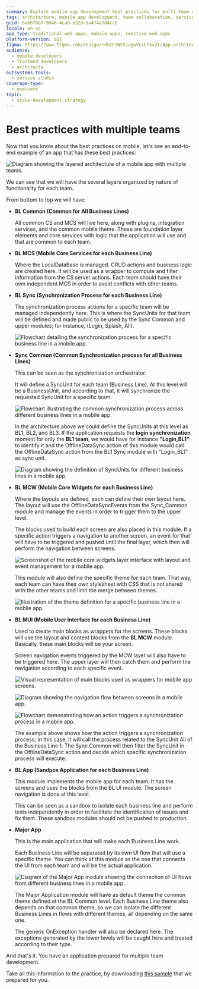 ```yaml
---
summary: Explore mobile app development best practices for multi-team collaboration using OutSystems 11 (O11).
tags: architecture, mobile app development, team collaboration, service modularity, synchronization
guid: 6a6bfbb7-9048-4ca6-b52d-1a474a784cc8
locale: en-us
app_type: traditional web apps, mobile apps, reactive web apps
platform-version: o11
figma: https://www.figma.com/design/rdSCF3WV51agwVCcEFkx2I/App-architecture?node-id=12-22&t=7oBKT8XjBwOX3wkQ-1
audience:
  - mobile developers
  - frontend developers
  - architects
outsystems-tools:
  - service studio
coverage-type:
  - evaluate
topic:
  - scale-development-strategy
---
```


# Best practices with multiple teams

Now that you know about the best practices on mobile, let's see an end-to-end example of an app that has these best practices:

![Diagram showing the layered architecture of a mobile app with multiple teams.](images/how_to_build_mobile_app_14.png "Mobile App Architecture Overview")

We can see that we will have the several layers organized by nature of functionality for each team.

From bottom to top we will have:

* **BL Common (Common for All Business Lines)**

    All common CS and MCS will live here, along with plugins, integration services, and the common mobile theme. These are foundation layer elements and core services with logic that the application will use and that are common to each team.

* **BL MCS (Mobile Core Services for each Business Line)**

    Where the LocalDataBase is managed. CRUD actions and business logic are created here. It will be used as a wrapper to compute and filter information from the CS server actions. Each team should have their own independent MCS in order to avoid conflicts with other teams.

* **BL Sync (Synchronization Process for each Business Line)**

    The synchronization process actions for a specific team will be managed independently here. This is where the SyncUnits for that team will be defined and made public to be used by the Sync Common and upper modules; for instance, (Login, Splash, All).

    ![Flowchart detailing the synchronization process for a specific business line in a mobile app.](images/how_to_build_mobile_app_15.png "Business Line Synchronization Process")

* **Sync Common (Common Synchronization process for all Business Lines)**

    This can be seen as the synchronization orchestrator.

    It will define a SyncUnit for each team (Business Line). At this level will be a BusinessUnit, and according to that, it will synchronize the requested SyncUnit for a specific team.

    ![Flowchart illustrating the common synchronization process across different business lines in a mobile app.](images/how_to_build_mobile_app_16.png "Common Synchronization Process")

    In the architecture above we could define the SyncUnits at this level as BL1, BL2, and BL3. If the application requests the **login synchronization** moment for only the **BL1 team**, we would have for instance **"Login,BL1"** to identify it and the OfflineDataSync action of this module would call the OfflineDataSync action from the BL1 Sync module with "Login_BL1" as sync unit.

    ![Diagram showing the definition of SyncUnits for different business lines in a mobile app.](images/how_to_build_mobile_app_17.png "Synchronization Unit Definition")

* **BL MCW (Mobile Core Widgets for each Business Line)**

    Where the layouts are defined, each can define their own layout here. The layout will use the OfflineDataSyncEvents from the Sync_Common module and manage the events in order to trigger them to the upper level.

    The blocks used to build each screen are also placed in this module. If a specific action triggers a navigation to another screen, an event for that will have to be triggered and pushed until the final layer, which then will perform the navigation between screens.

    ![Screenshot of the mobile core widgets layer interface with layout and event management for a mobile app.](images/how_to_build_mobile_app_18.png "Mobile Core Widgets Layer")

    This module will also define the specific theme for each team. That way, each team can have their own stylesheet with CSS that is not shared with the other teams and limit the merge between themes.

    ![Illustration of the theme definition for a specific business line in a mobile app.](images/how_to_build_mobile_app_19.png "Theme Definition for Business Line")

* **BL MUI (Mobile User Interface for each Business Line)**

    Used to create main blocks as wrappers for the screens. These blocks will use the layout and content blocks from the **BL MCW** module. Basically, these main blocks will be your screen.

    Screen navigation events triggered by the MCW layer will also have to be triggered here. The upper layer will then catch them and perform the navigation according to each specific event.

    ![Visual representation of main blocks used as wrappers for mobile app screens.](images/how_to_build_mobile_app_20.png "Mobile User Interface Blocks")

    ![Diagram showing the navigation flow between screens in a mobile app.](images/how_to_build_mobile_app_21.png "Mobile App Screen Navigation")

    ![Flowchart demonstrating how an action triggers a synchronization process in a mobile app.](images/how_to_build_mobile_app_22.png "Synchronization Process Trigger")

    The example above shows how the action triggers a synchronization process; in this case, it will call the process related to the SyncUnit All of the Business Line 1. The Sync Common will then filter the SyncUnit in the OfflineDataSync action and decide which specific synchronization process will execute.

* **BL App (Sandpox Application for each Business Line)**

    This module implements the mobile app for each team. It has the screens and uses the blocks from the BL UI module. The screen navigation is done at this level.

    This can be seen as a sandbox to isolate each business line and perform tests independently in order to facilitate the identification of issues and fix them. These sandbox modules should not be pushed to production.

* **Major App**

    This is the main application that will make each Business Line work.

    Each Business Line will be separated by its own UI flow that will use a specific theme. You can think of this module as the one that connects the UI from each team and will be the actual application.

    ![Diagram of the Major App module showing the connection of UI flows from different business lines in a mobile app.](images/how_to_build_mobile_app_23.png "Major Mobile App Module")

    The Major Application module will have as default theme the common theme defined at the BL Common level. Each Business Line theme also depends on that common theme, so we can isolate the different Business Lines in flows with different themes, all depending on the same one.

    The generic OnException handler will also be declared here. The exceptions generated by the lower levels will be caught here and treated according to their type.

And that's it. You have an application prepared for multiple team development.

<div class="info" markdown="1">

Take all this information to the practice, by downloading [this sample](resources/multiple-bl.oap) that we prepared for you.

</div>
